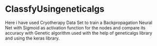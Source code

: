 # ClassfyUsingeneticalgs
Here i have used Cryotherapy Data Set to train a Backpropagation Neural Net with Sigmoid as activation function for the nodes and compare its accuracy with Genetic algorithm used with the help of geneticalgs library and using the keras library.
